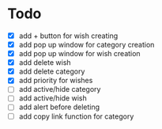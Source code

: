 # Todo

- [x] add + button for wish creating
- [x] add pop up window for category creation
- [x] add pop up window for wish creation
- [x] add delete wish
- [x] add delete category
- [x] add priority for wishes
- [ ] add active/hide category
- [ ] add active/hide wish
- [ ] add alert before deleting
- [ ] add copy link function for category
